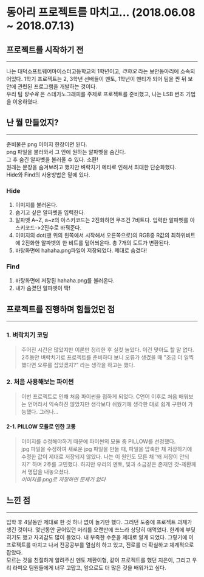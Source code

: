 # 동아리 프로젝트를 마치고...  (2018.06.08 ~ 2018.07.13)

## 프로젝트를 시작하기 전  
---------------------------
나는 대덕소프트웨어마이스터고등학교의 1학년이고, _라피오_ 라는 보안동아리에 소속되어있다. 1학기   프로젝트는 2, 3학년 선배들이 멘토, 1학년이 멘티가 되어 팀을 짠 뒤 보안에 관련된 프로그램을 개발하는 것이다.  
우리 팀 _탕수육_ 은 스테가노그래피를 주제로 프로젝트를 준비했고, 나는 LSB 변조 기법을 이용하였다.

## 난 뭘 만들었지?
-----------------------------
준비물은 png 이미지 한장이면 된다.  
png 파일을 불러와서 그 안에 원하는 알파벳을 숨긴다.  
그 후 숨긴 알파벳을 불러올 수 있다. 소환!  
원래는 문장을 숨겨보려고 했지만 벼락치기 메타로 인해서 최대한 단순화했다.  
Hide와 Find의 사용방법은 밑에 있다.

### Hide
1. 이미지를 불러온다.
2. 숨기고 싶은 알파벳을 입력한다.
3. 알파벳 A~Z, a~z의 아스키코드는 2진화하면 무조건 7비트다. 입력한 알파벳를 아스키코드->2진수로 바꿔준다.
4. 이미지의 dot(맨 위의 왼쪽에서 시작해서 오른쪽으로)의 RGB중 R값의 최하위비트에 2진화한 알파벳의 한 비트를 덮어씌운다. 총 7개의 도트가 변환된다.
5. 바탕화면에 hahaha.png파일이 저장되었다. 제대로 숨겼다!  

### Find
1. 바탕화면에 저장된 hahaha.png를 불러온다.
2. 내가 숨겼던 알파벳이 딱!  

## 프로젝트를 진행하며 힘들었던 점
----------------------------------
### 1. 벼락치기 코딩
>주어진 시간은 많았지만 이론만 정리한 후 실컷 놀았다. 이건 맞아도 할 말 없다. 2주동안 벼락치기로 프로젝트를 준비하다 보니 오류가 생겼을 때 "조금 더 일찍 했다면 오류를 잡았겠지?" 라는 생각을 하고는 했다.

### 2. 처음 사용해보는 파이썬
>이번 프로젝트로 인해 처음 파이썬을 접하게 되었다. C언어 이후로 처음 배워보는 언어라서 익숙하진 않았지만 생각보다 쉬웠기에 생각한 대로 쉽게 구현이 가능했다. 그러나...

#### 2-1. PILLOW 모듈로 인한 고통 
>이미지를 수정해야하기 때문에 파이썬의 모듈 중 PILLOW를 선정했다.  
jpg 파일을 수정하여 새로운 jpg 파일을 만들 때, 파일을 압축한 채 저장하기에 수정한 값이 제대로 저장되지 않았다. 나는 이 원인도 모른 채 '왜 저장이 안되지?' 하며 2주를 고민했다. 하지만 우리의 멘토, 빛과 소금같은 존재인 갓-제환께서 명답을 내놓으셨다.  
_이미지를 png로 저장하면 문제가 없다_

## 느낀 점
-----------------------
입학 후 4달동안 제대로 한 것 하나 없이 놀기만 했다. 그러던 도중에 프로젝트 과제가 생긴 것이다. 몇년동안 굳어있던 머리를 오랜만에 쓰느라 상당히 애먹었다. 한계에 부딪히기도 했고 자괴감도 많이 들었다. 내 부족한 수준을 제대로 알게 되었다. 그렇기에  이 프로젝트를 마치고 나서 전공공부를 열심히 하고 있고, 진로를 더 확실하고 체계적으로 잡았다.  
모르는 것을 친절하게 알려주신 멘토 제환이형, 같이 프로젝트를 했던 지은이, 그리고 우리 라피오 팀원들에게 너무 고맙고, 앞으로도 더 많은 것을 배워가고 싶다.
